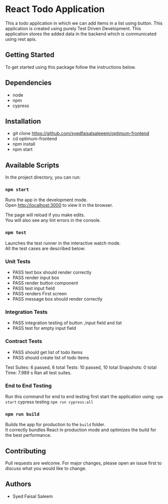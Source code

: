 # React Todo Application
This a todo application in which we can add items in a list using button. This application is created using purely Test Driven Development. This application stores the added data
in the backend which is communicated using rest apis.

## Getting Started
To get started using this package follow the instructions below.

## Dependencies
- node
- npm
- cypress

## Installation
- git clone https://github.com/syedfaisalsaleeem/optimum-frontend
- cd optimum-frontend
- npm install
- npm start

## Available Scripts

In the project directory, you can run:

### `npm start`

Runs the app in the development mode.\
Open [http://localhost:3000](http://localhost:3000) to view it in the browser.

The page will reload if you make edits.\
You will also see any lint errors in the console.

### `npm test`

Launches the test runner in the interactive watch mode.\
All the test cases are described below:
### Unit Tests
- PASS  text box should render correctly
- PASS  render input box
- PASS  render button component
- PASS  test input field
- PASS  renders First screen
- PASS  message box should render correctly

### Integration Tests
- PASS  integration testing of button ,input field and list
- PASS  test for empty input field

### Contract Tests
- PASS  should get list of todo items
- PASS  should create list of todo items

Test Suites: 6 passed, 6 total
Tests:       10 passed, 10 total
Snapshots:   0 total
Time:        7.989 s
Ran all test suites.

### End to End Testing
Run this command for end to end testing
first start the application using:
`npm start`
cypress testing 
`npm run cypress:all`

### `npm run build`

Builds the app for production to the `build` folder.\
It correctly bundles React in production mode and optimizes the build for the best performance.

## Contributing
Pull requests are welcome. For major changes, please open an issue first to discuss what you would like to change.

## Authors
- Syed Faisal Saleem 

